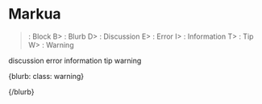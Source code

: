 # Markua
> : Block
B> : Blurb
D> : Discussion
E> : Error
I> : Information
T> : Tip
W> : Warning

discussion
error
information
tip
warning

{blurb: class: warning}

{/blurb}